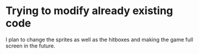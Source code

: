 # Trying to modify already existing code
I plan to change the sprites as well as the hitboxes and making the game full screen in the future.
